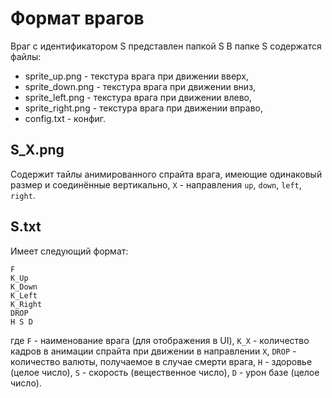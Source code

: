 Формат врагов
======

Враг с идентификатором S представлен папкой S
В папке S содержатся файлы:

 * sprite_up.png - текстура врага при движении вверх,
 * sprite_down.png - текстура врага при движении вниз,
 * sprite_left.png - текстура врага при движении влево,
 * sprite_right.png - текстура врага при движении вправо,
 * config.txt - конфиг.

## S_X.png
Содержит тайлы анимированного спрайта врага, имеющие одинаковый размер и соединённые вертикально, 
`X` - направления `up`, `down`, `left`, `right`.

## S.txt 
Имеет следующий формат:

    F
    K_Up
    K_Down
    K_Left
    K_Right
    DROP
    H S D

где `F` - наименование врага (для отображения в UI),
`K_X` - количество кадров в анимации спрайта при движении в направлении `X`,
`DROP` - количество валюты, получаемое в случае смерти врага,
`H` - здоровье (целое число),
`S` - скорость (вещественное число),
`D` - урон базе (целое число).
